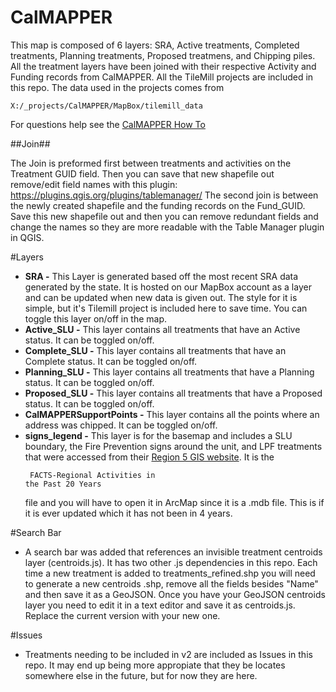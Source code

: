 CalMAPPER
=========

This map is composed of 6 layers: SRA, Active treatments, Completed treatments, Planning treatments, Proposed treatmens, and Chipping piles.  All the treatment layers have been joined with their respective Activity and Funding records from CalMAPPER.  All the TileMill projects are included in this repo.  The data used in the projects comes from   <pre><code>X:/_projects/CalMAPPER/MapBox/tilemill_data</code></pre>

For questions help see the [CalMAPPER How To](http://slocountyfire.org/CMGuide/)

##Join##

The Join is preformed first between treatments and activities on the Treatment GUID field.  Then you can save that new shapefile out remove/edit field names with this plugin: https://plugins.qgis.org/plugins/tablemanager/  The second join is between the newly created shapefile and the funding records on the Fund_GUID.  Save this new shapefile out and then you can remove redundant fields and change the names so they are more readable with the Table Manager plugin in QGIS.

#Layers  
*  **SRA -** This Layer is generated based off the most recent SRA data generated by the state.  It is hosted on our MapBox account as a layer and can be updated when new data is given out.  The style for it is simple, but it's Tilemill project is included here to save time.  You can toggle this layer on/off in the map.  
*  **Active_SLU -** This layer contains all treatments that have an Active status.  It can be toggled on/off.   
*  **Complete_SLU -** This layer contains all treatments that have an Complete status.  It can be toggled on/off. 
*  **Planning_SLU -** This layer contains all treatments that have a Planning status.  It can be toggled on/off.  
*  **Proposed_SLU -** This layer contains all treatments that have a Proposed status.  It can be toggled on/off.  
*  **CalMAPPERSupportPoints -** This layer contains all the points where an address was chipped.  It can be toggled on/off.  
*  **signs_legend -** This layer is for the basemap and includes a SLU boundary, the Fire Prevention signs around the unit, and LPF treatments that were accessed from their [Region 5 GIS website](http://www.fs.usda.gov/detail/r5/landmanagement/gis/?cid=STELPRDB5327833).  It is the <code><pre> FACTS-Regional Activities in the Past 20 Years</code></pre> file and you will have to open it in ArcMap since it is a .mdb file.  This is if it is ever updated which it has not been in 4 years.  

#Search Bar  
+   A search bar was added that references an invisible treatment centroids layer (centroids.js).  It has two other .js dependencies in this repo.  Each time a new treatment is added to treatments_refined.shp you will need to generate a new centroids .shp, remove all the fields besides "Name" and then save it as a GeoJSON.  Once you have your GeoJSON centroids layer you need to edit it in a text editor and save it as centroids.js.  Replace the current version with your new one.

#Issues  
+   Treatments needing to be included in v2 are included as Issues in this repo.  It may end up being more appropiate that they be locates somewhere else in the future, but for now they are here.





